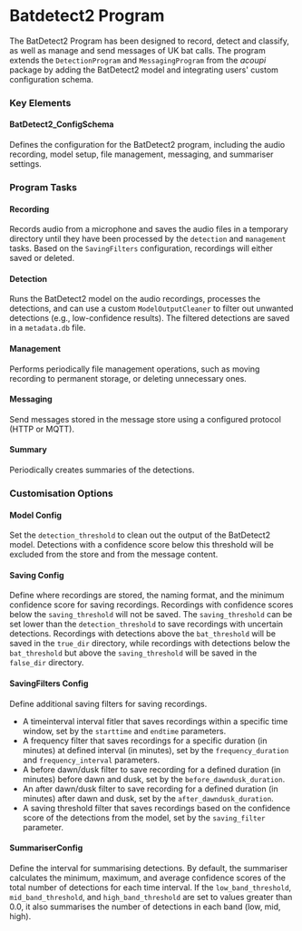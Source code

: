 # Batdetect2 Program

The BatDetect2 Program has been designed to record, detect and classify, as well as manage and send messages of UK bat calls. The program extends the `DetectionProgram` and `MessagingProgram` from the _acoupi_ package by adding the BatDetect2 model and integrating users' custom configuration schema.

### Key Elements

#### BatDetect2_ConfigSchema

Defines the configuration for the BatDetect2 program, including the audio recording, model setup, file management, messaging, and summariser settings.

### Program Tasks 
#### Recording
Records audio from a microphone and saves the audio files
in a temporary directory until they have been processed by the `detection` 
and `management` tasks. Based on the `SavingFilters` configuration, recordings 
will either saved or deleted.

#### Detection
Runs the BatDetect2 model on the audio recordings, processes
the detections, and can use a custom `ModelOutputCleaner` to filter out unwanted
detections (e.g., low-confidence results). The filtered detections are saved in
a `metadata.db` file. 

#### Management
Performs periodically file management operations, 
such as moving recording to permanent storage, or deleting unnecessary ones.

#### Messaging
Send messages stored in the message store using a configured protocol (HTTP or MQTT). 

#### Summary
Periodically creates summaries of the detections. 


### Customisation Options

#### Model Config
Set the `detection_threshold` to clean out the output of the 
BatDetect2 model. Detections with a confidence score below this threshold 
will be excluded from the store and from the message content.


#### Saving Config
Define where recordings are stored, the naming format, and 
the minimum confidence score for saving recordings. Recordings with confidence 
scores below the `saving_threshold` will not be saved. The `saving_threshold` 
can be set lower than the `detection_threshold` to save recordings with uncertain detections. Recordings with detections above the `bat_threshold` will be 
saved in the `true_dir` directory, while recordings with detections below 
the `bat_threshold` but above the `saving_threshold` will be saved in 
the `false_dir` directory. 

#### SavingFilters Config 
Define additional saving filters for saving recordings. 

- A timeinterval interval fitler that saves recordings within a specific time window, set by the `starttime` and `endtime` parameters. 
- A frequency filter that saves recordings for a specific duration (in minutes) at defined interval (in minutes), set by the `frequency_duration` and `frequency_interval` parameters.
- A before dawn/dusk filter to save recording for a defined duration (in minutes) before dawn and dusk, set by the `before_dawndusk_duration`.
- An after dawn/dusk filter to save recording for a defined duration (in minutes) after dawn and dusk, set by the `after_dawndusk_duration`.
- A saving threshold filter that saves recordings based on the confidence score of the detections from the model, set by the `saving_filter` parameter.

#### SummariserConfig
Define the interval for summarising detections. 
By default, the summariser calculates the minimum, maximum, and average 
confidence scores of the total number of detections for each time interval. 
If the `low_band_threshold`, `mid_band_threshold`, and `high_band_threshold` are 
set to values greater than 0.0, it also summarises the number of detections in 
each band (low, mid, high).
